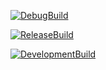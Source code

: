 [![DebugBuild](https://github.com/has0825/GE3-CG3/actions/workflows/DebugBuild.yml/badge.svg)](https://github.com/has0825/GE3-CG3/actions/workflows/DebugBuild.yml)

[![ReleaseBuild](https://github.com/has0825/GE3-CG3/actions/workflows/ReleaseBuild.yml/badge.svg)](https://github.com/has0825/GE3-CG3/actions/workflows/ReleaseBuild.yml)

[![DevelopmentBuild](https://github.com/has0825/GE3-CG3/actions/workflows/DevelopmentBuild.yml/badge.svg)](https://github.com/has0825/GE3-CG3/actions/workflows/DevelopmentBuild.yml)

